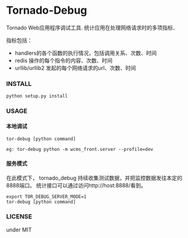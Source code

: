 # Tornado-Debug

Tornado Web应用程序调试工具. 统计应用在处理网络请求时的多项指标．

指标包括：

* handlers的各个函数的执行情况，包括调用关系、次数、时间
* redis 操作的每个指令的内容、次数、时间
* urllib/urllib2 发起的每个网络请求的url、次数、时间

### INSTALL

    python setup.py install

### USAGE

#### 本地调试

    tor-debug [python command]

    eg: tor-debug python -m wcms_front.server --profile=dev

#### 服务模式

在此模式下， tornado_debug 持续收集测试数据，并把监控数据发往本定的8888端口。 统计接口可以通过访问http://host:8888/看到。

    export TOR_DEBUG_SERVER_MODE=1
    tor-debug [python command]

### LICENSE

under MIT
